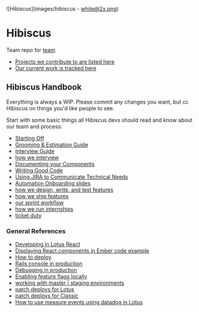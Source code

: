 ![Hibiscus](images/hibiscus - white@2x.png)

# Hibiscus
Team repo for [team](https://github.com/orgs/zendesk/teams/hibiscus/members)

* [Projects we contribute to are listed here](https://github.com/orgs/zendesk/teams/hibiscus/repositories)
* [Our current work is tracked here](https://zendesk.atlassian.net/secure/RapidBoard.jspa)

## Hibiscus Handbook

Everything is always a WIP. Please commit any changes you want, but cc Hibiscus on things you'd like people to see.

Start with some basic things all Hibiscus devs should read and know about our team and process:

* [Starting Off](/starting-off.md)
* [Grooming & Estimation Guide](/estimation.md)
* [Interview Guide](https://docs.google.com/document/d/1505DOQ24g5Y-tiBK3sjCmgRzkJQMe35cnDbvNL7UE5w/edit?usp=sharing)
* [how we interview](/interview_guide.md)
* [Documenting your Components](/documenting-components.md)
* [Writing Good Code](/writing-good-code.md)
* [Using JIRA to Communicate Technical Needs](/jira-advocacy.md)
* [Automation Onboarding slides](https://docs.google.com/presentation/d/1jcW5AMT-zUY1ZDXCs3M3r6eLosfqtq1wkIHG9HE3xzE/edit?ts=5deaf4ee#slide=id.g13d7c57ff0_0_283)
* [how we design, write, and test features](/feature_work.md)
* [how we ship features](https://github.com/zendesk/zendesk_console/wiki/Continuous-Deployment-Process)
* [our sprint workflow](/sprint_workflow.md)
* [how we run internships](/internships.md)
* [ticket duty](/ticket_duty.md)

### General References
* [Developing in Lotus React](https://github.com/zendesk/zendesk_console/blob/production/lotus_react/README.md)
* [Displaying React components in Ember code example](https://github.com/zendesk/zendesk_console/pull/18783)
* [How to deploy](https://github.com/zendesk/zendesk_console/blob/master/Deploy.md)
* [Rails console in production](https://zendesk.atlassian.net/wiki/spaces/rb/pages/95126199/DB+Access+to+production+databases)
* [Debugging in production](https://zendesk.atlassian.net/wiki/spaces/ARCHER/pages/176031670/Production+Debugging+Training)
* [Enabling feature flags locally](https://github.com/zendesk/zendesk_console/blob/production/lotus_react/docs/feature-flags.md)
* [working with master | staging environments](https://zendesk.atlassian.net/wiki/display/ops/AWS+Test+Environment)
* [patch deploys for Lotus](https://github.com/zendesk/zendesk_console/wiki#somethings-broken)
* [patch deploys for Classic](https://zendesk.atlassian.net/wiki/display/ENG/Classic+Production+Patch+Process)
* [How to use measure events using datadog in Lotus](https://github.com/zendesk/hibiscus/blob/master/datadog-metrics.md)
